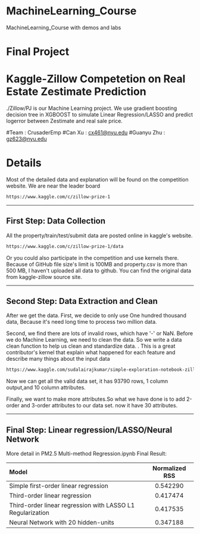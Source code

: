 # MachineLearning_Course
MachineLearning_Course with demos and labs


# Final Project 
# Kaggle-Zillow Competetion on Real Estate Zestimate Prediction 
./Zillow/PJ is our Machine Learning project. We use gradient boosting decision tree in XGBOOST to simulate Linear Regression/LASSO and predict logerror between Zestimate and real sale price.

#Team : CrusaderEmp
#Can Xu : cx461@nyu.edu
#Guanyu Zhu : gz623@nyu.edu

# Details
Most of the detailed data and explanation will be found on the competition website.
We are near the leader board
```sh
https://www.kaggle.com/c/zillow-prize-1
```


---------------------------
## First Step: Data Collection 

All the property/train/test/submit data are posted online in kaggle's website.
```sh
https://www.kaggle.com/c/zillow-prize-1/data
```

Or you could also participate in the competition and use kernels there.
Because of GitHub file size's limit is 100MB and property.csv is more than 500 MB, I haven't uploaded all data to github.
You can find the original data from kaggle-zillow source site.


---------------------------
## Second Step: Data Extraction and Clean

After we get the data. First, we decide to only use One hundred thousand data, Because it's need long time to process two million data.

Second, we find there are lots of invalid rows, which have '-' or NaN. Before we do Machine Learning, we need to clean the data. So we write a data clean function to help us clean and standardize data.
.
This is a great contributor's kernel that explain what happened for each feature and describe many things about the input data 
```sh
https://www.kaggle.com/sudalairajkumar/simple-exploration-notebook-zillow-prize
```

Now we can get all the valid data set, it has 93790 rows, 1 column output,and 10 column attributes.

Finally, we want to make more attributes.So what we have done is to add 2-order and 3-order attributes to our data set. now it have 30 attributes.

---------------------------
## Final Step: Linear regression/LASSO/Neural Network
More detail in PM2.5 Multi-method Regression.ipynb
Final Result:

| Model        | Normalized RSS | 
| :---         |     :---:      |
| Simple first-order linear regression   | 0.542290     |
| Third-order linear regression     | 0.417474       |
| Third-order linear regression with LASSO L1 Regularization     | 0.417535       |
| Neural Network with 20 hidden-units     | 0.347188       |
